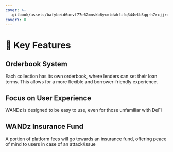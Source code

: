 ```yaml
---
cover: >-
  .gitbook/assets/bafybeid6onvf77e62mnskb6yxmtdwhfifq344wlb3qgrh7rcjjrdat4hxq.png
coverY: 0
---
```


# 📌 Key Features

## Orderbook System

Each collection has its own orderbook, where lenders can set their loan terms. This allows for a more flexible and borrower-friendly experience.

## Focus on User Experience

WANDz is designed to be easy to use, even for those unfamiliar with DeFi

## WANDz Insurance Fund

A portion of platform fees will go towards an insurance fund, offering peace of mind to users in case of an attack/issue
